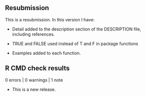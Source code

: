 ## Resubmission
This is a resubmission. In this version I have:

* Detail added to the description section of the DESCRIPTION file, including references.

* TRUE and FALSE used instead of T and F in package functions

* Examples added to each function.
  
## R CMD check results

0 errors | 0 warnings | 1 note

* This is a new release.
